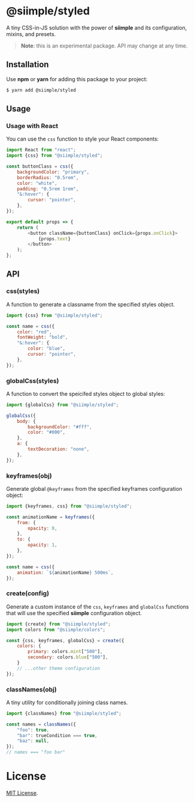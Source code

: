 # @siimple/styled

A tiny CSS-in-JS solution with the power of **siimple** and its configuration, mixins, and presets.

> **Note**: this is an experimental package. API may change at any time.

## Installation

Use **npm** or **yarn** for adding this package to your project:

```bash
$ yarn add @siimple/styled
``` 

## Usage

### Usage with React

You can use the `css` function to style your React components:

```js title=Button.jsx
import React from "react";
import {css} from "@siimple/styled";

const buttonClass = css({
    backgroundColor: "primary",
    borderRadius: "0.5rem",
    color: "white",
    padding: "0.5rem 1rem",
    "&:hover": {
        cursor: "pointer",
    },
});

export default props => {
    return (
        <button className={buttonClass} onClick={props.onClick}>
            {props.text}
        </button>
    );
};

```


## API

### css(styles)

A function to generate a classname from the specified styles object.

```js
import {css} from "@siimple/styled";

const name = css({
    color: "red",
    fontWeight: "bold",
    "&:hover": {
        color: "blue",
        cursor: "pointer",
    },
});
```

### globalCss(styles)

A function to convert the speicifed styles object to global styles:

```js
import {globalCss} from "@siimple/styled";

globalCss({
    body: {
        backgroundColor: "#fff",
        color: "#000",
    },
    a: {
        textDecoration: "none",
    },
});
```

### keyframes(obj)

Generate global `@keyframes` from the specified keyframes configuration object:

```js
import {keyframes, css} from "@siimple/styled";

const animationName = keyframes({
    from: {
        opacity: 0,
    },
    to: {
        opacity: 1,
    },
});

const name = css({
    animation: `${animationName} 500ms`,
});
```

### create(config)

Generate a custom instance of the `css`, `keyframes` and `globalCss` functions that will use the specified **siimple** configuration object.

```js
import {create} from "@siimple/styled";
import colors from "@siimple/colors";

const {css, keyframes, globalCss} = create({
    colors: {
        primary: colors.mint["500"],
        secondary: colors.blue["500"],
    }
    // ...other theme configuration
});
```

### classNames(obj)

A tiny utility for conditionally joining class names.

```js
import {classNames} from "@siimple/styled";

const names = classNames({
    "foo": true,
    "bar": trueCondition === true,
    "baz": null,
});
// names === "foo bar"
```


# License

[MIT License](https://github.com/jmjuanes/siimple/blob/main/LICENSE).
